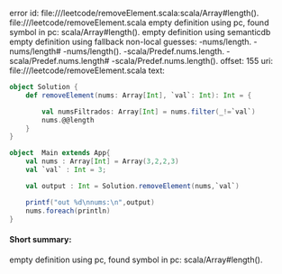 error id: file://<WORKSPACE>/leetcode/removeElement.scala:scala/Array#length().
file://<WORKSPACE>/leetcode/removeElement.scala
empty definition using pc, found symbol in pc: scala/Array#length().
empty definition using semanticdb
empty definition using fallback
non-local guesses:
	 -nums/length.
	 -nums/length#
	 -nums/length().
	 -scala/Predef.nums.length.
	 -scala/Predef.nums.length#
	 -scala/Predef.nums.length().
offset: 155
uri: file://<WORKSPACE>/leetcode/removeElement.scala
text:
```scala
object Solution {
    def removeElement(nums: Array[Int], `val`: Int): Int = {

        val numsFiltrados: Array[Int] = nums.filter(_!=`val`)
        nums.@@length
    }
}

object  Main extends App{
    val nums : Array[Int] = Array(3,2,2,3)
    val `val` : Int = 3;

    val output : Int = Solution.removeElement(nums,`val`)

    printf("out %d\nnums:\n",output)
    nums.foreach(println)
}
```


#### Short summary: 

empty definition using pc, found symbol in pc: scala/Array#length().